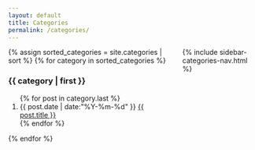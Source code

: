 ```yaml
---
layout: default
title: Categories
permalink: /categories/
---
```


<link rel="stylesheet" href="/assets/css/globals/responsive.css">
<link rel="stylesheet" href="/assets/css/globals/index.css">

<div id="main" role="main">
<section class="container content">
    <div class="columns">
        <div class="column three-fourths">
            <article class="article-content markdown-body">
                <section class="container posts-content">
                    {% assign sorted_categories = site.categories | sort %}
                    {% for category in sorted_categories %}
                    <h3>{{ category | first }}</h3>
                    <ol class="posts-list" id="{{ category[0] }}">
                        {% for post in category.last %}
                        <li class="posts-list-item">
                            <span class="posts-list-meta">{{ post.date | date:"%Y-%m-%d" }}</span> <a class="posts-list-name" href="{{ post.url }}">{{ post.title }}</a>
                        </li>
                        {% endfor %}
                    </ol>
                    {% endfor %}
                </section>
                <!-- /section.content -->
            </article>
        </div>
        <div class="column one-fourth">
            {% include sidebar-categories-nav.html %}
        </div>
    </div>
</section>
</div>
